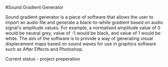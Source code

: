 #Sound Gradient Generator

Sound gradient generator is a piece of software that allows the user to import an audio file and generate a black-to-white gradient based on audio signal's amplitude values. For example, a normalised amplitude value of 0 would be neutral grey, value of -1 would be black, and value of 1 would be white. The aim of the software is to provide a way of generating visual displacement maps based on sound waves for use in graphics software such as After Effects and Photoshop.

Current status - project preperation